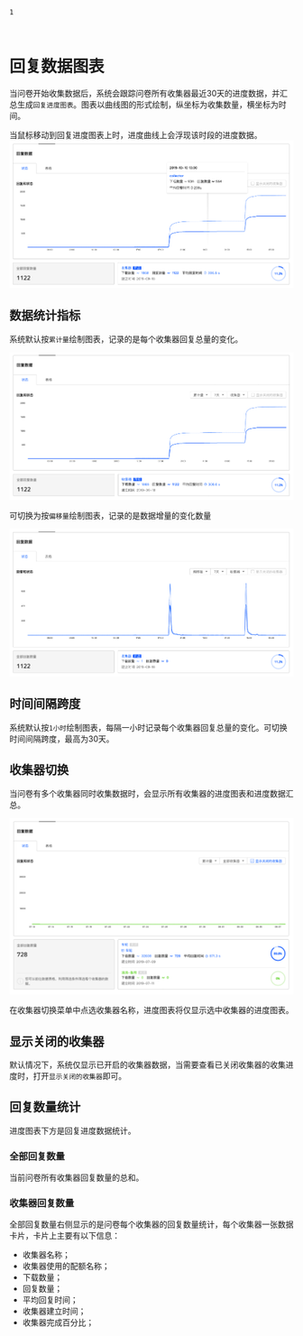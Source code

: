 ```index
1
```
```tag

```
```summary

```
# 回复数据图表

当问卷开始收集数据后，系统会跟踪问卷所有收集器最近30天的进度数据，并汇总生成`回复进度图表`。图表以曲线图的形式绘制，纵坐标为收集数量，横坐标为时间。

当鼠标移动到回复进度图表上时，进度曲线上会浮现该时段的进度数据。
<img src='../assets/01collectorStatus/collectorChartWithHint.png'>

## 数据统计指标
系统默认按`累计量`绘制图表，记录的是每个收集器回复总量的变化。

<img src='../assets/01collectorStatus/collectorChart.png'>

可切换为按`偏移量`绘制图表，记录的是数据增量的变化数量

<img src='../assets/01collectorStatus/collectorChartOffset.png'>

## 时间间隔跨度
系统默认按`1小时`绘制图表，每隔一小时记录每个收集器回复总量的变化。可切换时间间隔跨度，最高为30天。

## 收集器切换
当问卷有多个收集器同时收集数据时，会显示所有收集器的进度图表和进度数据汇总。

<img src='../assets/01collectorStatus/multiCollectorChart.png'>

在收集器切换菜单中点选收集器名称，进度图表将仅显示选中收集器的进度图表。

## 显示关闭的收集器
默认情况下，系统仅显示已开启的收集器数据，当需要查看已关闭收集器的收集进度时，打开`显示关闭的收集器`即可。

## 回复数量统计
进度图表下方是回复进度数据统计。

### 全部回复数量
当前问卷所有收集器回复数量的总和。

### 收集器回复数量
全部回复数量右侧显示的是问卷每个收集器的回复数量统计，每个收集器一张数据卡片，卡片上主要有以下信息：
+ 收集器名称；
+ 收集器使用的配额名称；
+ 下载数量；
+ 回复数量；
+ 平均回复时间；
+ 收集器建立时间；
+ 收集器完成百分比；
